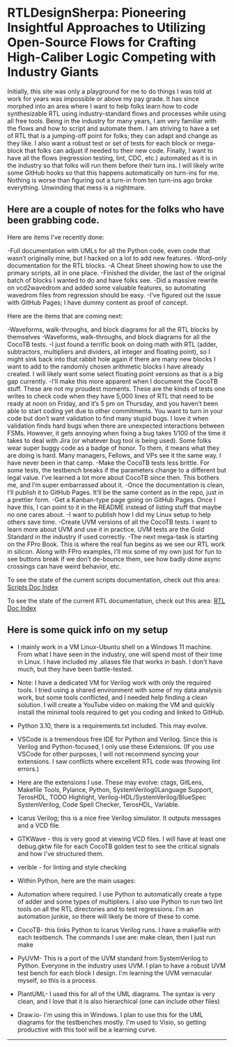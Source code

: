 # RTLDesignSherpa: Pioneering Insightful Approaches to Utilizing Open-Source Flows for Crafting High-Caliber Logic Competing with Industry Giants

Initially, this site was only a playground for me to do things I was told at work for years was impossible or above my pay grade. It has since morphed into an area where I want to help folks learn how to code synthesizable RTL using industry-standard flows and processes while using all free tools. Being in the industry for many years, I am very familiar with the flows and how to script and automate them. I am striving to have a set of RTL that is a jumping-off point for folks; they can adapt and change as they like. I also want a robust test or set of tests for each block or mega-block that folks can adjust if needed to their new code. Finally, I want to have all the flows (regression testing, lint, CDC, etc.) automated as it is in the industry so that folks will run them before their turn ins. I will likely write some GitHub hooks so that this happens automatically on turn-ins for me. Nothing is worse than figuring out a turn-in from ten turn-ins ago broke everything. Unwinding that mess is a nightmare.

## Here are a couple of notes for the folks who have been grabbing code.

Here are items I’ve recently done:

-Full documentation with UMLs for all the Python code, even code that wasn’t originally mine, but I hacked on a lot to add new features.
-Word-only documentation for the RTL blocks.
-A Cheat Sheet showing how to use the primary scripts, all in one place.
-Finished the divider, the last of the original batch of blocks I wanted to do and have folks see.
-Did a massive rewrite on vcd2wavedrom and added some valuable features, so automating wavedrom files from regression should be easy.
-I’ve figured out the issue with GitHub Pages; I have dummy content as proof of concept.

Here are the items that are coming next:

-Waveforms, walk-throughs, and block diagrams for all the RTL blocks by themselves
-Waveforms, walk-throughs, and block diagrams for all the CocoTB tests.
-I just found a terrific book on doing math with RTL (adder, subtractors, multipliers and dividers, all integer and floating point), so I might sink back into that rabbit hole again if there are many new blocks I want to add to the randomly chosen arithmetic blocks I have already created. I will likely want some select floating point versions as that is a big gap currently.
-I’ll make this more apparent when I document the CocoTB stuff. These are not my proudest moments. These are the kinds of tests one writes to check code when they have 5,000 lines of RTL that need to be ready at noon on Friday, and it’s 5 pm on Thursday, and you haven’t been able to start coding yet due to other commitments. You want to turn in your code but don’t want validation to find many stupid bugs. I love it when validation finds hard bugs when there are unexpected interactions between FSMs. However, it gets annoying when fixing a bug takes 1/100 of the time it takes to deal with Jira (or whatever bug tool is being used). Some folks wear super buggy code as a badge of honor. To them, it means what they are doing is hard. Many managers, Fellows, and VPs see it the same way. I have never been in that camp.
-Make the CocoTB tests less brittle. For some tests, the testbench breaks if the parameters change to a different but legal value. I’ve learned a lot more about CocoTB since then. This bothers me, and I’m super embarrassed about it.
-Once the documentation is clean, I’ll publish it to GitHub Pages. It’ll be the same content as in the repo, just in a prettier form.
-Get a Kanban-type page going on GitHub Pages. Once I have this, I can point to it in the README instead of listing stuff that maybe no one cares about.
-I want to publish how I did my Linux setup to help others save time.
-Create UVM versions of all the CocoTB tests. I want to learn more about UVM and use it in practice. UVM tests are the Gold Standard in the industry if used correctly.
-The next mega-task is starting on the FPro Book. This is where the real fun begins as we see our RTL work in silicon. Along with FPro examples, I’ll mix some of my own just for fun to see buttons break if we don’t de-bounce them, see how badly done async crossings can have weird behavior, etc.

To see the state of the current scripts documentation, check out this area: [Scripts Doc Index](docs/mark_down/Scripts/index.md)

To see the state of the current RTL documentation, check out this area: [RTL Doc Index](docs/mark_down/CommonRTL/index.md)

## Here is some quick info on my setup

- I mainly work in a VM Linux-Ubuntu shell on a Windows 11 machine. From what I have seen in the industry, one will spend most of their time in Linux. I have included my .aliases file that works in bash. I don't have much, but they have been battle-tested.

- Note: I have a dedicated VM for Verilog work with only the required tools. I tried using a shared environment with some of my data analysis work, but some tools conflicted, and I needed help finding a clean solution. I will create a YouTube video on making the VM and quickly install the minimal tools required to get you coding and linked to GitHub.

- Python 3.10, there is a requirements.txt included. This may evolve.

- VSCode is a tremendous free IDE for Python and Verilog. Since this is Verilog and Python-focused, I only use these Extensions. (If you use VSCode for other purposes, I will not recommend syncing your extensions. I saw conflicts where excellent RTL code was throwing lint errors.)

- Here are the extensions I use. These may evolve: ctags, GitLens, Makefile Tools, Pylance, Python, SystemVerilog0Language Support, TerosHDL, TODO Highlight, Verilog-HDL/SystemVerilog/BlueSpec SystemVerilog, Code Spell Checker, TerosHDL, Variable.

- Icarus Verilog; this is a nice free Verilog simulator. It outputs messages and a VCD file.

- GTKWave - this is very good at viewing VCD files. I will have at least one debug.gktw file for each CocoTB golden test to see the critical signals and how I've structured them.

- verible - for linting and style checking

- Within Python, here are the main usages:

- Automation where required. I use Python to automatically create a type of adder and some types of multipliers. I also use Python to run two lint tools on all the RTL directories and to test regressions. I'm an automation junkie, so there will likely be more of these to come.

- CocoTB- this links Python to Icarus Verilog runs. I have a makefile with each testbench. The commands I use are: make clean, then I just run make

- PyUVM- This is a port of the UVM standard from SystemVerilog to Python. Everyone in the industry uses UVM. I plan to have a robust UVM test bench for each block I design. I'm learning the UVM vernacular myself, so this is a process.

- PlantUML- I used this for all of the UML diagrams. The syntax is very clean, and I love that it is also hierarchical (one can include other files)

- Draw.io- I'm using this in Windows. I plan to use this for the UML diagrams for the testbenches mostly. I'm used to Visio, so getting productive with this tool will be a learning curve.

----------
